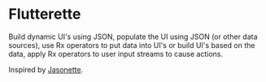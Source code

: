 # Flutterette

Build dynamic UI's using JSON, populate the UI using JSON (or other data sources), use Rx operators to put data into UI's or build UI's based on the data, apply Rx operators to user input streams to cause actions.

Inspired by [Jasonette](https://jasonette.com).